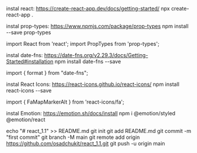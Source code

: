 instal react:
https://create-react-app.dev/docs/getting-started/
npx create-react-app .

<!-- ----------------------------------------- -->

instal prop-types:
https://www.npmjs.com/package/prop-types
npm install --save prop-types

import React from 'react';
import PropTypes from 'prop-types';

<!-- ----------------------------------------- -->

instal date-fns:
https://date-fns.org/v2.29.3/docs/Getting-Started#installation
npm install date-fns --save

import { format } from "date-fns";

<!-- ----------------------------------------- -->

instal React Icons:
https://react-icons.github.io/react-icons/
npm install react-icons --save

import { FaMapMarkerAlt } from 'react-icons/fa';

<!-- ----------------------------------------- -->

instal Emotion:
https://emotion.sh/docs/install
npm i @emotion/styled @emotion/react

<!-- ----------------------------------------- -->

echo "# react_1.1" >> README.md
git init
git add README.md
git commit -m "first commit"
git branch -M main
git remote add origin https://github.com/osadchukit/react_1.1.git
git push -u origin main
